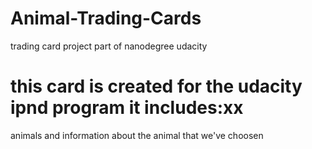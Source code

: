 # Animal-Trading-Cards
trading card project part of nanodegree udacity
# this card is created for the udacity ipnd program it includes:xx
animals and information about the animal that we've choosen
